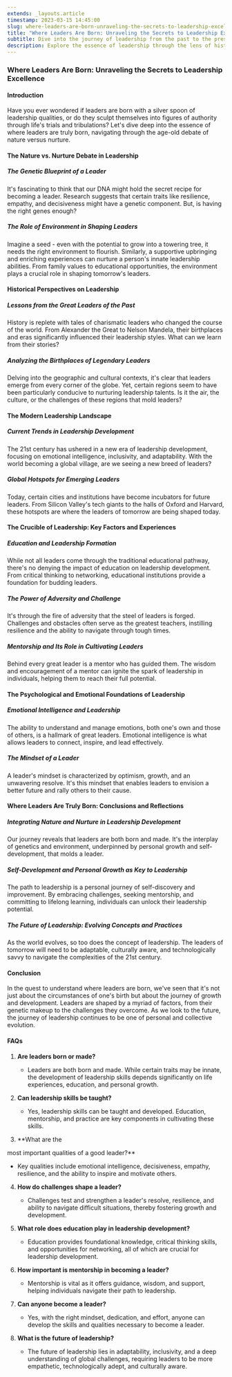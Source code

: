 ```yaml
---
extends: _layouts.article
timestamp: 2023-03-15 14:45:00
slug: where-leaders-are-born-unraveling-the-secrets-to-leadership-excellence
title: "Where Leaders Are Born: Unraveling the Secrets to Leadership Excellence"
subtitle: Dive into the journey of leadership from the past to the present, and discover whether leaders are truly born or made.
description: Explore the essence of leadership through the lens of history, psychology, and modern trends. This article delves into whether leaders are born or made, highlighting the impact of genetics, environment, and personal growth on leadership development.
---
```


### Where Leaders Are Born: Unraveling the Secrets to Leadership Excellence

#### Introduction
Have you ever wondered if leaders are born with a silver spoon of leadership qualities, or do they sculpt themselves into figures of authority through life's trials and tribulations? Let's dive deep into the essence of where leaders are truly born, navigating through the age-old debate of nature versus nurture.

#### The Nature vs. Nurture Debate in Leadership

##### The Genetic Blueprint of a Leader
It's fascinating to think that our DNA might hold the secret recipe for becoming a leader. Research suggests that certain traits like resilience, empathy, and decisiveness might have a genetic component. But, is having the right genes enough?

##### The Role of Environment in Shaping Leaders
Imagine a seed - even with the potential to grow into a towering tree, it needs the right environment to flourish. Similarly, a supportive upbringing and enriching experiences can nurture a person's innate leadership abilities. From family values to educational opportunities, the environment plays a crucial role in shaping tomorrow's leaders.

#### Historical Perspectives on Leadership

##### Lessons from the Great Leaders of the Past
History is replete with tales of charismatic leaders who changed the course of the world. From Alexander the Great to Nelson Mandela, their birthplaces and eras significantly influenced their leadership styles. What can we learn from their stories?

##### Analyzing the Birthplaces of Legendary Leaders
Delving into the geographic and cultural contexts, it's clear that leaders emerge from every corner of the globe. Yet, certain regions seem to have been particularly conducive to nurturing leadership talents. Is it the air, the culture, or the challenges of these regions that mold leaders?

#### The Modern Leadership Landscape

##### Current Trends in Leadership Development
The 21st century has ushered in a new era of leadership development, focusing on emotional intelligence, inclusivity, and adaptability. With the world becoming a global village, are we seeing a new breed of leaders?

##### Global Hotspots for Emerging Leaders
Today, certain cities and institutions have become incubators for future leaders. From Silicon Valley's tech giants to the halls of Oxford and Harvard, these hotspots are where the leaders of tomorrow are being shaped today.

#### The Crucible of Leadership: Key Factors and Experiences

##### Education and Leadership Formation
While not all leaders come through the traditional educational pathway, there's no denying the impact of education on leadership development. From critical thinking to networking, educational institutions provide a foundation for budding leaders.

##### The Power of Adversity and Challenge
It's through the fire of adversity that the steel of leaders is forged. Challenges and obstacles often serve as the greatest teachers, instilling resilience and the ability to navigate through tough times.

##### Mentorship and Its Role in Cultivating Leaders
Behind every great leader is a mentor who has guided them. The wisdom and encouragement of a mentor can ignite the spark of leadership in individuals, helping them to reach their full potential.

#### The Psychological and Emotional Foundations of Leadership

##### Emotional Intelligence and Leadership
The ability to understand and manage emotions, both one's own and those of others, is a hallmark of great leaders. Emotional intelligence is what allows leaders to connect, inspire, and lead effectively.

##### The Mindset of a Leader
A leader's mindset is characterized by optimism, growth, and an unwavering resolve. It's this mindset that enables leaders to envision a better future and rally others to their cause.

#### Where Leaders Are Truly Born: Conclusions and Reflections

##### Integrating Nature and Nurture in Leadership Development
Our journey reveals that leaders are both born and made. It's the interplay of genetics and environment, underpinned by personal growth and self-development, that molds a leader.

##### Self-Development and Personal Growth as Key to Leadership
The path to leadership is a personal journey of self-discovery and improvement. By embracing challenges, seeking mentorship, and committing to lifelong learning, individuals can unlock their leadership potential.

##### The Future of Leadership: Evolving Concepts and Practices
As the world evolves, so too does the concept of leadership. The leaders of tomorrow will need to be adaptable, culturally aware, and technologically savvy to navigate the complexities of the 21st century.

#### Conclusion
In the quest to understand where leaders are born, we've seen that it's not just about the circumstances of one's birth but about the journey of growth and development. Leaders are shaped by a myriad of factors, from their genetic makeup to the challenges they overcome. As we look to the future, the journey of leadership continues to be one of personal and collective evolution.

#### FAQs

1. **Are leaders born or made?**
   - Leaders are both born and made. While certain traits may be innate, the development of leadership skills depends significantly on life experiences, education, and personal growth.

2. **Can leadership skills be taught?**
   - Yes, leadership skills can be taught and developed. Education, mentorship, and practice are key components in cultivating these skills.

3. **What are the

 most important qualities of a good leader?**
   - Key qualities include emotional intelligence, decisiveness, empathy, resilience, and the ability to inspire and motivate others.

4. **How do challenges shape a leader?**
   - Challenges test and strengthen a leader's resolve, resilience, and ability to navigate difficult situations, thereby fostering growth and development.

5. **What role does education play in leadership development?**
   - Education provides foundational knowledge, critical thinking skills, and opportunities for networking, all of which are crucial for leadership development.

6. **How important is mentorship in becoming a leader?**
   - Mentorship is vital as it offers guidance, wisdom, and support, helping individuals navigate their path to leadership.

7. **Can anyone become a leader?**
   - Yes, with the right mindset, dedication, and effort, anyone can develop the skills and qualities necessary to become a leader.

8. **What is the future of leadership?**
   - The future of leadership lies in adaptability, inclusivity, and a deep understanding of global challenges, requiring leaders to be more empathetic, technologically adept, and culturally aware.
